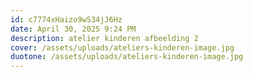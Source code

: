 ```yaml
---
id: c7774xHaizo9wS34jJ6Hz
date: April 30, 2025 9:24 PM
description: atelier kinderen afbeelding 2
cover: /assets/uploads/ateliers-kinderen-image.jpg
duotone: /assets/uploads/ateliers-kinderen-image.jpg
---
```

